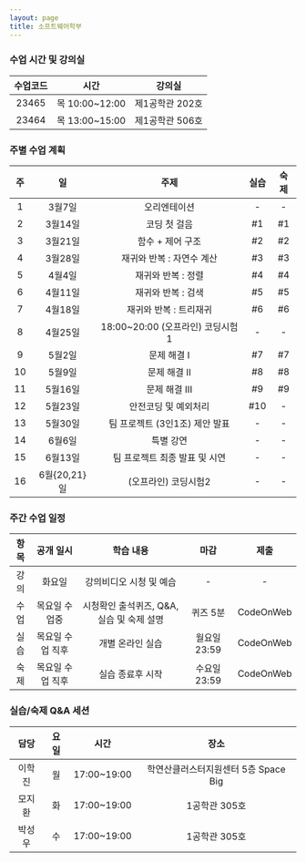 ```yaml
---
layout: page
title: 소프트웨어학부
---
```


### 수업 시간 및 강의실

| 수업코드 | 시간 | 강의실 |
|:----:|:-----:|:-----:|
| 23465 | 목 10:00~12:00 | 제1공학관 202호 | 
| 23464 | 목 13:00~15:00 | 제1공학관 506호 |

### 주별 수업 계획

| 주 | 일 | 주제 | 실습 | 숙제 |
|:----:|:-----:|:-----:|:-----:|:-----:|
|  1  | 3월7일 | 오리엔테이션 | - | - |
|  2  | 3월14일 | 코딩 첫 걸음 | #1 | #1 |
|  3  | 3월21일 | 함수 + 제어 구조 | #2 | #2 |
|  4  | 3월28일 | 재귀와 반복 : 자연수 계산 | #3 | #3 |
|  5  | 4월4일 | 재귀와 반복 : 정렬 | #4 | #4 |
|  6  | 4월11일 | 재귀와 반복 : 검색 | #5 | #5 |
|  7  | 4월18일 | 재귀와 반복 : 트리재귀 | #6 | #6 |
|  8  | 4월25일 | 18:00~20:00  (오프라인) 코딩시험1 | - | - |
|  9  | 5월2일 | 문제 해결 I | #7 | #7 |
|  10 | 5월9일 | 문제 해결 II | #8 | #8 |
|  11 | 5월16일 | 문제 해결 III | #9 | #9 |
|  12 | 5월23일 | 안전코딩 및 예외처리 | #10 | - |
|  13 | 5월30일 | 팀 프로젝트 (3인1조) 제안 발표 | - | - |
|  14 | 6월6일 | 특별 강연 | - | - |
|  15 | 6월13일 | 팀 프로젝트 최종 발표 및 시연 | - | - |
|  16 | 6월{20,21}일 |  (오프라인) 코딩시험2 | - | - |

### 주간 수업 일정

| 항목 | 공개 일시 | 학습 내용 | 마감 | 제출 |
|:----:|:-----:|:-----:|:-----:|:-----:|
|  강의 | 화요일 | 강의비디오 시청 및 예습 | - | - |
|  수업  | 목요일 수업중 | 시청확인 출석퀴즈, Q&A, 실습 및 숙제 설명 | 퀴즈 5분 | CodeOnWeb |
|  실습  | 목요일 수업 직후 | 개별 온라인 실습 | 월요일 23:59 | CodeOnWeb |
|  숙제  | 목요일 수업 직후 | 실습 종료후 시작 | 수요일 23:59 | CodeOnWeb |

### 실습/숙제 Q&A 세션

| 담당 | 요일 | 시간 | 장소 |
|:----:|:-----:|:-----:|:-----:|
|  이학진 | 월 | 17:00~19:00 | 학연산클러스터지원센터 5층 Space Big |
|  모지환  | 화 | 17:00~19:00 | 1공학관 305호 |
|  박성우  | 수 | 17:00~19:00 | 1공학관 305호 |
